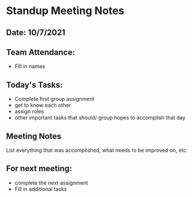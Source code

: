 #  Standup Meeting Notes

## Date: 10/7/2021

## Team Attendance:
- Fill in names 

## Today's Tasks:
- Complete first group assignment
- get to know each other
- assign roles
- other important tasks that should/ group hopes to accomplish that day


## Meeting Notes
List everything that was accomplished, what needs to be improved on, etc

## For next meeting:
- complete the next assignment
- Fill in additional tasks